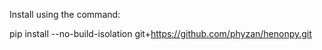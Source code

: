 Install using the command:

pip install --no-build-isolation git+https://github.com/phyzan/henonpy.git
